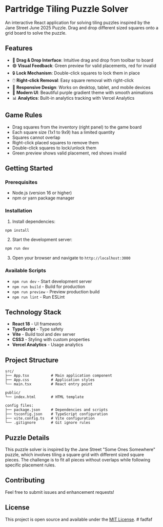 # Partridge Tiling Puzzle Solver

An interactive React application for solving tiling puzzles inspired by the Jane Street June 2025 Puzzle. Drag and drop different sized squares onto a grid board to solve the puzzle.

## Features

- 🎯 **Drag & Drop Interface**: Intuitive drag and drop from toolbar to board
- 🟢 **Visual Feedback**: Green preview for valid placements, red for invalid
- 🔒 **Lock Mechanism**: Double-click squares to lock them in place
- 🖱️ **Right-click Removal**: Easy square removal with right-click
- 📱 **Responsive Design**: Works on desktop, tablet, and mobile devices
- 🎨 **Modern UI**: Beautiful purple gradient theme with smooth animations
- 📊 **Analytics**: Built-in analytics tracking with Vercel Analytics

## Game Rules

- Drag squares from the inventory (right panel) to the game board
- Each square size (1x1 to 9x9) has a limited quantity
- Squares cannot overlap
- Right-click placed squares to remove them
- Double-click squares to lock/unlock them
- Green preview shows valid placement, red shows invalid

## Getting Started

### Prerequisites

- Node.js (version 16 or higher)
- npm or yarn package manager

### Installation

1. Install dependencies:
```bash
npm install
```

2. Start the development server:
```bash
npm run dev
```

3. Open your browser and navigate to `http://localhost:3000`

### Available Scripts

- `npm run dev` - Start development server
- `npm run build` - Build for production
- `npm run preview` - Preview production build
- `npm run lint` - Run ESLint

## Technology Stack

- **React 18** - UI framework
- **TypeScript** - Type safety
- **Vite** - Build tool and dev server
- **CSS3** - Styling with custom properties
- **Vercel Analytics** - Usage analytics

## Project Structure

```
src/
├── App.tsx          # Main application component
├── App.css          # Application styles
└── main.tsx         # React entry point

public/
└── index.html       # HTML template

config files:
├── package.json     # Dependencies and scripts
├── tsconfig.json    # TypeScript configuration
├── vite.config.ts   # Vite configuration
└── .gitignore       # Git ignore rules
```

## Puzzle Details

This puzzle solver is inspired by the Jane Street "Some Ones Somewhere" puzzle, which involves tiling a square grid with different sized square pieces. The challenge is to fit all pieces without overlaps while following specific placement rules.

## Contributing

Feel free to submit issues and enhancement requests!

## License

This project is open source and available under the [MIT License](LICENSE). #   f a d f a f  
 